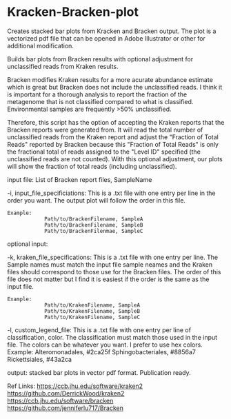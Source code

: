 # Kracken-Bracken-plot
 Creates stacked bar plots from Kracken and Bracken output. The plot is a vectorized pdf file that can be opened in Adobe Illustrator or other for additional modification.



Builds bar plots from Bracken results with optional adjustment for
unclassified reads from Kraken results.

Bracken modifies Kraken results for a more acurate abundance estimate
which is great but Bracken does not include the unclassified reads. I
think it is important for a thorough analysis to report the fraction of
the metagenome that is not classified compared to what is classified.
Environmental samples are frequently >50% unclassified.

Therefore, this script has the option of accepting the Kraken reports
that the Bracken reports were generated from. It will read the total
number of unclassified reads from the Kraken report and adjust the
"Fraction of Total Reads" reported by Bracken because this "Fraction of
Total Reads" is only the fractional total of reads assigned to the
"Level ID" specified (the unclassified reads are not counted). With this
optional adjustment, our plots will show the fraction of total reads
(including unclassified).

input file: List of Bracken report files, SampleName

-i, input_file_specificiations:
    This is a .txt file with one entry per line in the order you want.
    The output plot will follow the order in this file.

    Example:
                Path/to/BrackenFilename, SampleA
                Path/to/BrackenFilename, SampleB
                Path/to/BrackenFilenmae, SampleC

optional input:

-k, kraken_file_specifications:
    This is a .txt file with one entry per line. The Sample names must
    match the input file sample neames and the Kraken files should 
    correspond to those use for the Bracken files. The order of this
    file does not matter but I find it is easiest if the order is the
    same as the input file.

    Example:
                Path/to/KrakenFilename, SampleA
                Path/to/KrakenFilename, SampleB
                Path/to/KrakenFilename, SampleC

-l, custom_legend_file:
    This is a .txt file with one entry per line of classification, color.
    The classification must match those used in the input file.
    The colors can be whatever you want. I prefer to use hex colors.
    Example: 
                Alteromonadales, #2ca25f
                Sphingobacteriales, #8856a7
                Rickettsiales, #43a2ca

output: stacked bar plots in vector pdf format. Publication ready.

Ref Links:
https://ccb.jhu.edu/software/kraken2
https://github.com/DerrickWood/kraken2
https://ccb.jhu.edu/software/bracken
https://github.com/jenniferlu717/Bracken